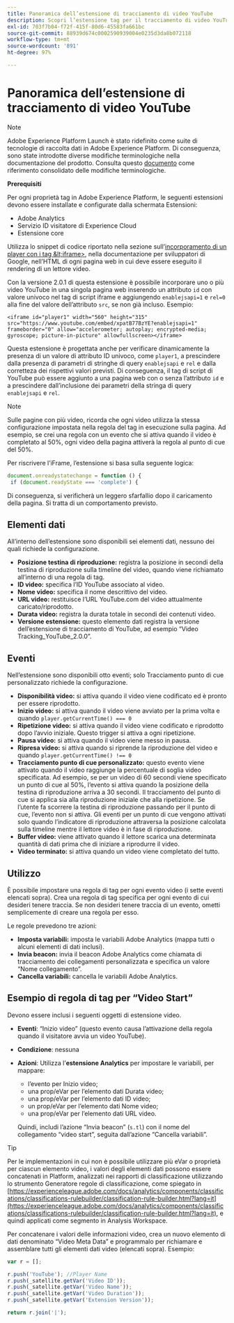 ```yaml
---
title: Panoramica dell’estensione di tracciamento di video YouTube
description: Scopri l’estensione tag per il tracciamento di video YouTube in Adobe Experience Platform.
exl-id: 703f7b04-f72f-415f-80d6-45583fa661bc
source-git-commit: 88939d674c0002590939004e0235d3da8b072118
workflow-type: tm+mt
source-wordcount: '891'
ht-degree: 97%

---
```


# Panoramica dell’estensione di tracciamento di video YouTube

>[!NOTE]
>
>Adobe Experience Platform Launch è stato ridefinito come suite di tecnologie di raccolta dati in Adobe Experience Platform. Di conseguenza, sono state introdotte diverse modifiche terminologiche nella documentazione del prodotto. Consulta questo [documento](../../../term-updates.md) come riferimento consolidato delle modifiche terminologiche.

**Prerequisiti**

Per ogni proprietà tag in Adobe Experience Platform, le seguenti estensioni devono essere installate e configurate dalla schermata Estensioni:

* Adobe Analytics
* Servizio ID visitatore di Experience Cloud
* Estensione core

Utilizza lo snippet di codice riportato nella sezione sull’[incorporamento di un player con i tag \&lt;iframe\>](https://developers.google.com/youtube/player_parameters#Manual_IFrame_Embeds), nella documentazione per sviluppatori di Google, nell’HTML di ogni pagina web in cui deve essere eseguito il rendering di un lettore video.

Con la versione 2.0.1 di questa estensione è possibile incorporare uno o più video YouTube in una singola pagina web inserendo un attributo `id` con valore univoco nel tag di script iframe e aggiungendo `enablejsapi=1` e `rel=0` alla fine del valore dell’attributo `src`, se non già incluso. Esempio:

`<iframe id="player1" width="560" height="315" src="https://www.youtube.com/embed/xpatB77BzYE?enablejsapi=1" frameborder="0" allow="accelerometer; autoplay; encrypted-media; gyroscope; picture-in-picture" allowfullscreen></iframe>`

Questa estensione è progettata anche per verificare dinamicamente la presenza di un valore di attributo ID univoco, come `player1`, a prescindere dalla presenza di parametri di stringhe di query `enablejsapi` e `rel` e dalla corretteza dei rispettivi valori previsti. Di conseguenza, il tag di script di YouTube può essere aggiunto a una pagina web con o senza l’attributo `id` e a prescindere dall’inclusione dei parametri della stringa di query `enablejsapi` e `rel`.

>[!NOTE]
>
>Sulle pagine con più video, ricorda che ogni video utilizza la stessa configurazione impostata nella regola del tag in esecuzione sulla pagina. Ad esempio, se crei una regola con un evento che si attiva quando il video è completato al 50%, ogni video della pagina attiverà la regola al punto di cue del 50%.

Per riscrivere l’iFrame, l’estensione si basa sulla seguente logica:

```javascript
document.onreadystatechange = function () {
 if (document.readyState === 'complete') {
```

Di conseguenza, si verificherà un leggero sfarfallio dopo il caricamento della pagina. Si tratta di un comportamento previsto.

## Elementi dati

All’interno dell’estensione sono disponibili sei elementi dati, nessuno dei quali richiede la configurazione.

* **Posizione testina di riproduzione:** registra la posizione in secondi della testina di riproduzione sulla timeline del video, quando viene richiamato all’interno di una regola di tag.
* **ID video:** specifica l’ID YouTube associato al video.
* **Nome video:** specifica il nome descrittivo del video.
* **URL video:** restituisce l’URL YouTube.com del video attualmente caricato/riprodotto.
* **Durata video:** registra la durata totale in secondi dei contenuti video.
* **Versione estensione:** questo elemento dati registra la versione dell’estensione di tracciamento di YouTube, ad esempio “Video Tracking_YouTube_2.0.0”.

## Eventi

Nell’estensione sono disponibili otto eventi; solo Tracciamento punto di cue personalizzato richiede la configurazione.

* **Disponibilità video:** si attiva quando il video viene codificato ed è pronto per essere riprodotto.
* **Inizio video:** si attiva quando il video viene avviato per la prima volta e quando `player.getCurrentTime() === 0`
* **Ripetizione video:** si attiva quando il video viene codificato e riprodotto dopo l’avvio iniziale. Questo trigger si attiva a ogni ripetizione.
* **Pausa video:** si attiva quando il video viene messo in pausa.
* **Ripresa video:** si attiva quando si riprende la riproduzione del video e quando `player.getCurrentTime() !== 0`
* **Tracciamento punto di cue personalizzato:** questo evento viene attivato quando il video raggiunge la percentuale di soglia video specificata. Ad esempio, se per un video di 60 secondi viene specificato un punto di cue al 50%, l’evento si attiva quando la posizione della testina di riproduzione arriva a 30 secondi. Il tracciamento del punto di cue si applica sia alla riproduzione iniziale che alla ripetizione. Se l’utente fa scorrere la testina di riproduzione passando per il punto di cue, l’evento non si attiva. Gli eventi per un punto di cue vengono attivati solo quando l’indicatore di riproduzione attraversa la posizione calcolata sulla timeline mentre il lettore video è in fase di riproduzione.
* **Buffer video:** viene attivato quando il lettore scarica una determinata quantità di dati prima che di iniziare a riprodurre il video.
* **Video terminato:** si attiva quando un video viene completato del tutto.

## Utilizzo

È possibile impostare una regola di tag per ogni evento video (i sette eventi elencati sopra). Crea una regola di tag specifica per ogni evento di cui desideri tenere traccia. Se non desideri tenere traccia di un evento, ometti semplicemente di creare una regola per esso.

Le regole prevedono tre azioni:

* **Imposta variabili:** imposta le variabili Adobe Analytics (mappa tutti o alcuni elementi di dati inclusi).
* **Invia beacon:** invia il beacon Adobe Analytics come chiamata di tracciamento dei collegamenti personalizzata e specifica un valore “Nome collegamento”.
* **Cancella variabili:** cancella le variabili Adobe Analytics.

## Esempio di regola di tag per “Video Start”

Devono essere inclusi i seguenti oggetti di estensione video.

* **Eventi**: “Inizio video” (questo evento causa l’attivazione della regola quando il visitatore avvia un video YouTube).

* **Condizione**: nessuna

* **Azioni**: Utilizza l’**estensione Analytics** per impostare le variabili, per mappare:

   * l’evento per Inizio video;
   * una prop/eVar per l’elemento dati Durata video;
   * una prop/eVar per l’elemento dati ID video;
   * un prop/eVar per l’elemento dati Nome video;
   * una prop/eVar per l’elemento dati URL video.

   Quindi, includi l’azione “Invia beacon” (`s.tl`) con il nome del collegamento “video start”, seguita dall’azione “Cancella variabili”.

>[!TIP]
> 
>Per le implementazioni in cui non è possibile utilizzare più eVar o proprietà per ciascun elemento video, i valori degli elementi dati possono essere concatenati in Platform, analizzati nei rapporti di classificazione utilizzando lo strumento Generatore regole di classificazione, come spiegato in [https://experienceleague.adobe.com/docs/analytics/components/classifications/classifications-rulebuilder/classification-rule-builder.html?lang=it](https://experienceleague.adobe.com/docs/analytics/components/classifications/classifications-rulebuilder/classification-rule-builder.html?lang=it), e quindi applicati come segmento in Analysis Workspace.

Per concatenare i valori delle informazioni video, crea un nuovo elemento di dati denominato “Video Meta Data” e programmalo per richiamare e assemblare tutti gli elementi dati video (elencati sopra). Esempio:

```javascript
var r = [];

r.push('YouTube'); //Player Name
r.push(_satellite.getVar('Video ID'));
r.push(_satellite.getVar('Video Name'));
r.push(_satellite.getVar('Video Duration'));
r.push(_satellite.getVar('Extension Version'));

return r.join('|');
```
